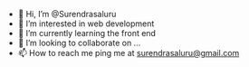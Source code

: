 - 👋 Hi, I’m @Surendrasaluru
- 👀 I’m interested in web development
- 🌱 I’m currently learning the front end 
- 💞️ I’m looking to collaborate on ...
- 📫 How to reach me ping me at surendrasaluru@gmail.com

<!---
Surendrasaluru/Surendrasaluru is a ✨ special ✨ repository because its `README.md` (this file) appears on your GitHub profile.
You can click the Preview link to take a look at your changes.
--->
